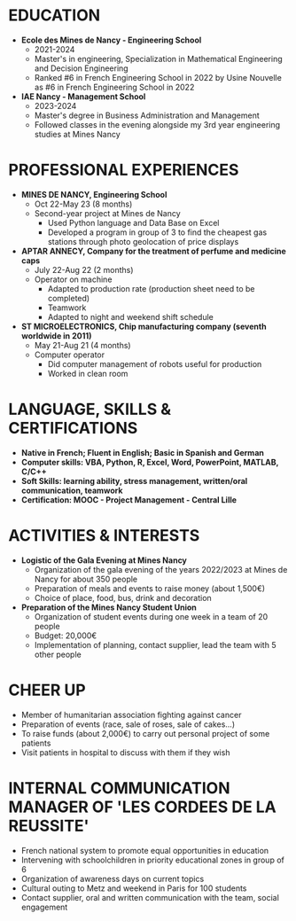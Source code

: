 **EDUCATION**
===============

* **Ecole des Mines de Nancy - Engineering School**
	+ 2021-2024
	+ Master's in engineering, Specialization in Mathematical Engineering and Decision Engineering
	+ Ranked #6 in French Engineering School in 2022 by Usine Nouvelle as #6 in French Engineering School in 2022
* **IAE Nancy - Management School**
	+ 2023-2024
	+ Master's degree in Business Administration and Management
	+ Followed classes in the evening alongside my 3rd year engineering studies at Mines Nancy

**PROFESSIONAL EXPERIENCES**
==========================

* **MINES DE NANCY, Engineering School**
	+ Oct 22-May 23 (8 months)
	+ Second-year project at Mines de Nancy
		- Used Python language and Data Base on Excel
		- Developed a program in group of 3 to find the cheapest gas stations through photo geolocation of price displays
* **APTAR ANNECY, Company for the treatment of perfume and medicine caps**
	+ July 22-Aug 22 (2 months)
	+ Operator on machine
		- Adapted to production rate (production sheet need to be completed)
		- Teamwork
		- Adapted to night and weekend shift schedule
* **ST MICROELECTRONICS, Chip manufacturing company (seventh worldwide in 2011)**
	+ May 21-Aug 21 (4 months)
	+ Computer operator
		- Did computer management of robots useful for production
		- Worked in clean room

**LANGUAGE, SKILLS & CERTIFICATIONS**
=====================================

* **Native in French; Fluent in English; Basic in Spanish and German**
* **Computer skills: VBA, Python, R, Excel, Word, PowerPoint, MATLAB, C/C++**
* **Soft Skills: learning ability, stress management, written/oral communication, teamwork**
* **Certification: MOOC - Project Management - Central Lille**

**ACTIVITIES & INTERESTS**
=======================

* **Logistic of the Gala Evening at Mines Nancy**
	+ Organization of the gala evening of the years 2022/2023 at Mines de Nancy for about 350 people
	+ Preparation of meals and events to raise money (about 1,500€)
	+ Choice of place, food, bus, drink and decoration
* **Preparation of the Mines Nancy Student Union**
	+ Organization of student events during one week in a team of 20 people
	+ Budget: 20,000€
	+ Implementation of planning, contact supplier, lead the team with 5 other people

**CHEER UP**
===========

* Member of humanitarian association fighting against cancer
* Preparation of events (race, sale of roses, sale of cakes...)
* To raise funds (about 2,000€) to carry out personal project of some patients
* Visit patients in hospital to discuss with them if they wish

**INTERNAL COMMUNICATION MANAGER OF 'LES CORDEES DE LA REUSSITE'**
=====================================================================

* French national system to promote equal opportunities in education
* Intervening with schoolchildren in priority educational zones in group of 6
* Organization of awareness days on current topics
* Cultural outing to Metz and weekend in Paris for 100 students
* Contact supplier, oral and written communication with the team, social engagement